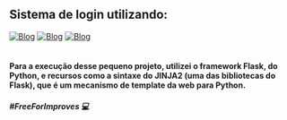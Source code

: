 ## Sistema de login utilizando:

[![Blog](https://img.shields.io/badge/Flask-000000?style=for-the-badge&logo=flask&logoColor=white)](https://flask.palletsprojects.com/en/2.0.x/)
[![Blog](https://img.shields.io/badge/Python-14354C?style=for-the-badge&logo=python&logoColor=white)](https://www.python.org/)
[![Blog](https://img.shields.io/badge/Bootstrap-563D7C?style=for-the-badge&logo=bootstrap&logoColor=white)](https://www.w3c.br/pub/Cursos/CursoHTML5/html5-web.pdf)
<br><br>

#### Para a execução desse pequeno projeto, utilizei o framework Flask, do Python, e recursos como a sintaxe do JINJA2 (uma das bibliotecas do Flask), que é um mecanismo de template da web para Python.

##### #FreeForImproves 💻
